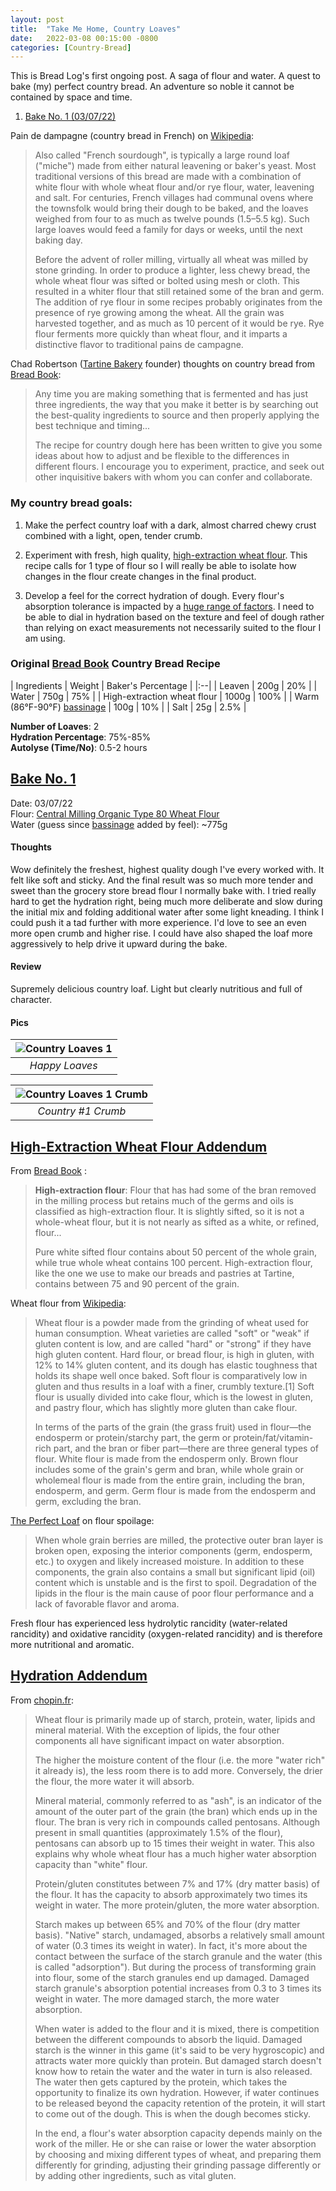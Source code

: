 ```yaml
---
layout: post
title:  "Take Me Home, Country Loaves"
date:   2022-03-08 00:15:00 -0800
categories: [Country-Bread]
---
```


This is Bread Log's first ongoing post. A saga of flour and water. A quest to bake (my) perfect country bread. An adventure so noble it cannot be contained by space and time.

1. [Bake No. 1 (03/07/22)](#bake-no-1)

Pain de dampagne (country bread in French) on [Wikipedia](https://en.wikipedia.org/wiki/Pain_de_campagne):

> Also called "French sourdough", is typically a large round loaf ("miche") made from either natural leavening or baker's yeast. Most traditional versions of this bread are made with a combination of white flour with whole wheat flour and/or rye flour, water, leavening and salt. For centuries, French villages had communal ovens where the townsfolk would bring their dough to be baked, and the loaves weighed from four to as much as twelve pounds (1.5–5.5 kg). Such large loaves would feed a family for days or weeks, until the next baking day.
> 
> Before the advent of roller milling, virtually all wheat was milled by stone grinding. In order to produce a lighter, less chewy bread, the whole wheat flour was sifted or bolted using mesh or cloth. This resulted in a whiter flour that still retained some of the bran and germ. The addition of rye flour in some recipes probably originates from the presence of rye growing among the wheat. All the grain was harvested together, and as much as 10 percent of it would be rye. Rye flour ferments more quickly than wheat flour, and it imparts a distinctive flavor to traditional pains de campagne.

Chad Robertson ([Tartine Bakery](https://tartinebakery.com/) founder) thoughts on country bread from [Bread Book](https://www.goodreads.com/book/show/56552606-bread-book):

> Any time you are making something that is fermented and has just three ingredients, the way that you make it better is by searching out the best-quality ingredients to source and then properly applying the best technique and timing...
> 
> The recipe for country dough here has been written to give you some ideas about how to adjust and be flexible to the differences in different flours. I encourage you to experiment, practice, and seek out other inquisitive bakers with whom you can confer and collaborate.

### My country bread goals: 

1. Make the perfect country loaf with a dark, almost charred chewy crust combined with a light, open, tender crumb. 

2. Experiment with fresh, high quality, [high-extraction wheat flour](#high-extraction-wheat-flour-addendum). This recipe calls for 1 type of flour so I will really be able to isolate how changes in the flour create changes in the final product. 

3. Develop a feel for the correct hydration of dough. Every flour's absorption tolerance is impacted by a [huge range of factors](#hydration-addendum). I need to be able to dial in hydration based on the texture and feel of dough rather than relying on exact measurements not necessarily suited to the flour I am using.

### Original [Bread Book](https://www.goodreads.com/book/show/56552606-bread-book) Country Bread Recipe

| Ingredients | Weight | Baker's Percentage |
|:--| 
| Leaven | 200g | 20% |
| Water | 750g | 75% |
| High-extraction wheat flour | 1000g | 100% |
| Warm (86°F-90°F) [bassinage](https://www.sourdough.co.uk/glossary/bassinage/) | 100g | 10% |
| Salt | 25g | 2.5% |

**Number of Loaves**: 2 <br />
**Hydration Percentage**: 75%-85% <br />
**Autolyse (Time/No)**: 0.5-2 hours <br />

## [Bake No. 1](#bake-no-1) ##

Date: 03/07/22 <br />
Flour: [Central Milling Organic Type 80 Wheat Flour](https://centralmilling.com/product/organic-type-80-wheat-flour/) <br />
Water (guess since [bassinage](https://www.sourdough.co.uk/glossary/bassinage/) added by feel): ~775g

#### Thoughts

Wow definitely the freshest, highest quality dough I've every worked with. It felt like soft and sticky. And the final result was so much more tender and sweet than the grocery store bread flour I normally bake with. I tried really hard to get the hydration right, being much more deliberate and slow during the initial mix and folding additional water after some light kneading. I think I could push it a tad further with more experience. I'd love to see an even more open crumb and higher rise. I could have also shaped the loaf more aggressively to help drive it upward during the bake.

#### Review

Supremely delicious country loaf. Light but clearly nutritious and full of character. 

#### Pics

| ![Country Loaves 1](https://user-images.githubusercontent.com/15069517/157538320-60d8ad41-e1b2-41ff-8785-a4714cee631e.jpg) | 
|:--:| 
| *Happy Loaves* |

| ![Country Loaves 1 Crumb](https://user-images.githubusercontent.com/15069517/157538338-874c72f0-07f1-4dfd-ac0e-c24da99c6c21.jpg) | 
|:--:| 
| *Country #1 Crumb* |

## [High-Extraction Wheat Flour Addendum](#high-extrior-wheat-flour-addendum) ##

From [Bread Book](https://www.goodreads.com/book/show/56552606-bread-book) :
> **High-extraction flour**: Flour that has had some of the bran removed in the milling process but retains much of the germs and oils is classified as high-extraction flour. It is slightly sifted, so it is not a whole-wheat flour, but it is not nearly as sifted as a white, or refined, flour...
> 
> Pure white sifted flour contains about 50 percent of the whole grain, while true whole wheat contains 100 percent. High-extraction flour, like the one we use to make our breads and pastries at Tartine, contains between 75 and 90 percent of the grain. 

Wheat flour from [Wikipedia](https://en.wikipedia.org/wiki/Wheat_flour):

> Wheat flour is a powder made from the grinding of wheat used for human consumption. Wheat varieties are called "soft" or "weak" if gluten content is low, and are called "hard" or "strong" if they have high gluten content. Hard flour, or bread flour, is high in gluten, with 12% to 14% gluten content, and its dough has elastic toughness that holds its shape well once baked. Soft flour is comparatively low in gluten and thus results in a loaf with a finer, crumbly texture.[1] Soft flour is usually divided into cake flour, which is the lowest in gluten, and pastry flour, which has slightly more gluten than cake flour.
> 
> In terms of the parts of the grain (the grass fruit) used in flour—the endosperm or protein/starchy part, the germ or protein/fat/vitamin-rich part, and the bran or fiber part—there are three general types of flour. White flour is made from the endosperm only. Brown flour includes some of the grain's germ and bran, while whole grain or wholemeal flour is made from the entire grain, including the bran, endosperm, and germ. Germ flour is made from the endosperm and germ, excluding the bran.

[The Perfect Loaf](https://www.theperfectloaf.com/the-best-way-to-store-flour/) on flour spoilage:

> When whole grain berries are milled, the protective outer bran layer is broken open, exposing the interior components (germ, endosperm, etc.) to oxygen and likely increased moisture. In addition to these components, the grain also contains a small but significant lipid (oil) content which is unstable and is the first to spoil. Degradation of the lipids in the flour is the main cause of poor flour performance and a lack of favorable flavor and aroma.

Fresh flour has experienced less hydrolytic rancidity (water-related rancidity) and oxidative rancidity (oxygen-related rancidity) and is therefore more nutritional and aromatic. 

## [Hydration Addendum](#hydration-addendum) ##

From [chopin.fr](https://chopin.fr/en/blog-article/water-absorption-201.html#:~:text=Protein%2Fgluten%20constitutes%20between%207,flour%20(dry%20matter%20basis).): 

> Wheat flour is primarily made up of starch, protein, water, lipids and mineral material. With the exception of lipids, the four other components all have significant impact on water absorption.
> 
> The higher the moisture content of the flour (i.e. the more "water rich" it already is), the less room there is to add more. Conversely, the drier the flour, the more water it will absorb.
> 
> Mineral material, commonly referred to as "ash", is an indicator of the amount of the outer part of the grain (the bran) which ends up in the flour. The bran is very rich in compounds called pentosans. Although present in small quantities (approximately 1.5% of the flour), pentosans can absorb up to 15 times their weight in water. This also explains why whole wheat flour has a much higher water absorption capacity than "white" flour.
> 
> Protein/gluten constitutes between 7% and 17% (dry matter basis) of the flour. It has the capacity to absorb approximately two times its weight in water. The more protein/gluten, the more water absorption.
> 
> Starch makes up between 65% and 70% of the flour (dry matter basis). "Native" starch, undamaged, absorbs a relatively small amount of water (0.3 times its weight in water). In fact, it's more about the contact between the surface of the starch granule and the water (this is called "adsorption"). But during the process of transforming grain into flour, some of the starch granules end up damaged.  Damaged starch granule's absorption potential increases from 0.3 to 3 times its weight in water. The more damaged starch, the more water absorption.
> 
> When water is added to the flour and it is mixed, there is competition between the different compounds to absorb the liquid. Damaged starch is the winner in this game (it's said to be very hygroscopic) and attracts water more quickly than protein. But damaged starch doesn't know how to retain the water and the water in turn is also released. The water then gets captured by the protein, which takes the opportunity to finalize its own hydration. However, if water continues to be released beyond the capacity retention of the protein, it will start to come out of the dough. This is when the dough becomes sticky.
> 
> In the end, a flour's water absorption capacity depends mainly on the work of the miller. He or she can raise or lower the water absorption by choosing and mixing different types of wheat, and preparing them differently for grinding, adjusting their grinding passage differently or by adding other ingredients, such as vital gluten.